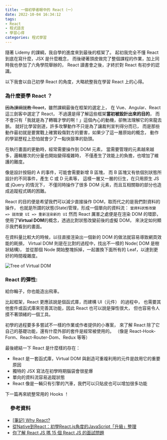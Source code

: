 ```yaml
---
title: 一個初學者眼中的 React（一）
date: 2022-10-04 16:34:12
tags:
- React
- 程式語言
- 學習心得
categories: 程式學習
---
```

隨著 Lidemy 的課綱，我自學的進度來到最後的框架了。
起初我完全不懂 React 到底在寫什麼，JSX 是什麼概念，
而後硬著頭皮做完了整個課程的作業，加上同時我也參加了六角學院舉辦的，
React 讀書會之後，才終於對 React 有初步的認識。

以下我會以自己初學 React 的角度，大略統整我在學習 React 上的心得。
<!-- more -->
### 為什麼要學 React ？
~~因為課綱就教 React~~，雖然課綱最後在框架的選定上，
在 Vue、Angular、React 這三劍客中選定了 React，
不過還是得了解這些框架**當初被設計出來的目的**，
而不會只有「我就是為了轉職才學的啊！」這個內心的動機，卻無法理解它的來龍去脈。
就好比學習劍道，許多攻擊動作不只是為了讓裁判宣判得分而已，
而是那些動作最初就是要實戰上確實殺傷對方的要害，如果少了這一層原始的概念，
動作的學習歷程上恐怕就會少了一點快狠準的勁頭。

在執行畫面的更動時，經常需要操作到 DOM 元素，
當需要管理的元素越來越多，邏輯層次的分量也開始變得複雜時，
不僅產生了效能上的負擔，也增加了維護的難度。

像是設計按鈕的 A 的事件，可能會需要新增 B 區塊，
而 B 區塊又有依個別狀態所設計的不同事件，產生 C 或 D 元素等，
這樣一層又一層的衍生，在只用原生 JS 或 jQuery 的情況下，
不僅同時操作了很多 DOM 元素，而且互相關聯的部分也造成追蹤程式碼的困難。

React 的目的便是希望我們可以減少直接操作 DOM，取而代之的是我們對資料的操作，
也就是所謂的狀態(State)管理，形成一個單向的資料流：
```當資料狀態改變 => 就改變 UI => 重新渲染新的 UI```
然而 React 厲害之處便是在渲染 DOM 的環節，
使用了**Virtual DOM**的概念，透過比對狀態改變前後的虛擬 DOM，
來決定如何顯示我們看到的畫面。

在資料量比較大的時候，以往直接渲染出一個新的 DOM 的做法就容易導致網頁效能的耗損，
Virtual DOM 則是在比對的過程中，找出不一樣的 Node( DOM 是樹狀結構)，
並從那個 Node 開始整塊拆掉，一起置換下面所有的 Leaf，以達到更好的時間複雜度。

![Tree of Virtual DOM](https://i1.wp.com/programmingwithmosh.com/wp-content/uploads/2018/11/lnrn_0201.png)

### React 的彈性:

給你輪子，你也能造出飛車。

比起框架，React 更應該說是個函式庫，而建構 UI（元件） 的過程中，
也需要其他套件或函式庫來完善其功能，因此 React 也可以說是彈性很大，
但也容易令人摸不著頭緒的一個工具。

初學的過程要多多嘗試不一樣的作業或作者提供的小專案，
來了解 React 除了它自己的基礎功能，還有什麼外部的套件是經常被使用的。
（像是 React-Hook-Form、React-Router-Dom、Redux 等等）

最後總結一下 React 是什麼樣的存在：
+ React 是一套函式庫，Virtual DOM 與創造可重複利用的元件是啟用它的重要原因
+ 獨特的 JSX 寫法在初學時期腦袋會很星爆
+ 單向的資料流容易追蹤狀態
+ React 像是一輛只有引擎的汽車，我們可以只貼皮也可以增加很多功能

下一篇再來統整常用的 Hooks ！

### 　參考資料
+ [[筆記] Why React?](https://medium.com/%E9%BA%A5%E5%85%8B%E7%9A%84%E5%8D%8A%E8%B7%AF%E5%87%BA%E5%AE%B6%E7%AD%86%E8%A8%98/%E7%AD%86%E8%A8%98-why-react-424f2abaf9a2)
+ [從Native到React：初學React.js角度的JavaScript「升級」整理](https://hackmd.io/@BOBYZH/H1JqsfYg9)
+ [你了解 React JS 嗎 15 個 React JS 的面試問題](https://linyencheng.github.io/2021/05/07/react-interview-questions/#React-%E6%9C%89%E4%BB%80%E9%BA%BC%E7%BC%BA%E9%BB%9E%E5%92%8C%E9%99%90%E5%88%B6)